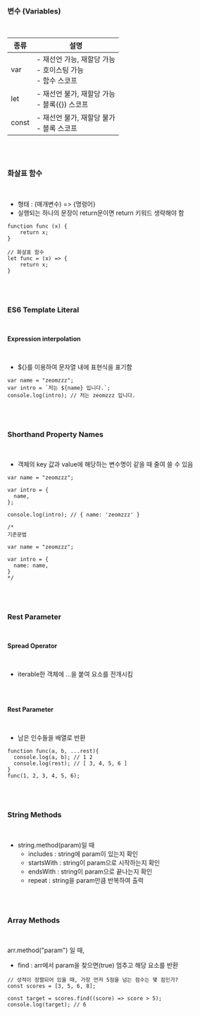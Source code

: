 ### **변수 (Variables)**

<br>

| 종류 | 설명 |
| --- | --- |
| var | \- 재선언 가능, 재할당 가능 <br>  \- 호이스팅 가능 <br>  \- 함수 스코프 |
| let | \- 재선언 불가, 재할당 가능 <br>  \- 블록({}) 스코프 |
| const | \- 재선언 불가, 재할당 불가 <br>  \- 블록 스코프 |

<br>
<br>

### **화살표 함수**

<br>

-   형태 : (매개변수) => {명령어}
-   실행되는 하나의 문장이 return문이면 return 키워드 생략해야 함

```
function func (x) {
	return x;
}

// 화살표 함수
let func = (x) => {
	return x;
}
```

<br>
<br>

### **ES6 Template Literal**

<br>

**Expression interpolation**

<br>

-   ${}를 이용하여 문자열 내에 표현식을 표기함


```
var name = "zeomzzz";
var intro = `저는 ${name} 입니다.`;
console.log(intro); // 저는 zeomzzz 입니다.
```

<br>
<br>

### **Shorthand Property Names**

<br>

-   객체의 key 값과 value에 해당하는 변수명이 같을 때 줄여 쓸 수 있음

```
var name = "zeomzzz";

var intro = {
  name,
};

console.log(intro); // { name: 'zeomzzz' }

/*
기존문법

var name = "zeomzzz";

var intro = {
  name: name,
}
*/
```

<br>
<br>

### **Rest Parameter**

<br>

**Spread Operator**

<br>

-   iterable한 객체에 ...을 붙여 요소를 전개시킴

<br>
<br>

**Rest Parameter**

<br>

-   남은 인수들을 배열로 반환

```
function func(a, b, ...rest){
  console.log(a, b); // 1 2
  console.log(rest); // [ 3, 4, 5, 6 ]
}
func(1, 2, 3, 4, 5, 6);
```

<br>
<br>

### **String Methods**

<br>

-   string.method(param)일 때
    -   includes : string에 param이 있는지 확인
    -   startsWith : string이 param으로 시작하는지 확인
    -   endsWith : string이 param으로 끝나는지 확인
    -   repeat : string을 param만큼 반복하여 출력

<br>
<br>

### **Array Methods**

<br>

arr.method("param") 일 때, 

-  find : arr에서 param을 찾으면(true) 멈추고 해당 요소를 반환

```
// 성적이 정렬되어 있을 때, 가장 먼저 5점을 넘는 점수는 몇 점인가?
const scores = [3, 5, 6, 8];

const target = scores.find((score) => score > 5);
console.log(target); // 6
```

<br>
<br>